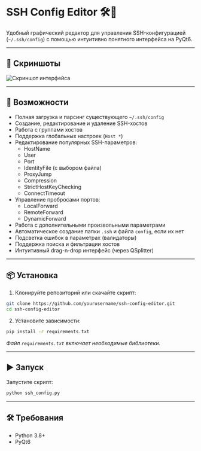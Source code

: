 # SSH Config Editor 🛠️🔐

Удобный графический редактор для управления SSH-конфигурацией (`~/.ssh/config`) с помощью интуитивно понятного интерфейса на PyQt6.

---

## 📸 Скриншоты

![Скриншот интерфейса](screenshots.png)

---

## 🚀 Возможности

- Полная загрузка и парсинг существующего `~/.ssh/config`
- Создание, редактирование и удаление SSH-хостов
- Работа с группами хостов
- Поддержка глобальных настроек (`Host *`)
- Редактирование популярных SSH-параметров:
  - HostName
  - User
  - Port
  - IdentityFile (с выбором файла)
  - ProxyJump
  - Compression
  - StrictHostKeyChecking
  - ConnectTimeout
- Управление пробросами портов:
  - LocalForward
  - RemoteForward
  - DynamicForward
- Работа с дополнительными произвольными параметрами
- Автоматическое создание папки `.ssh` и файла `config`, если их нет
- Подсветка ошибок в параметрах (валидаторы)
- Поддержка поиска и фильтрации хостов
- Интуитивный drag-n-drop интерфейс (через QSplitter)

---

## 📦 Установка

1. Клонируйте репозиторий или скачайте скрипт:

```bash
git clone https://github.com/yourusername/ssh-config-editor.git
cd ssh-config-editor
```

2. Установите зависимости:

```bash
pip install -r requirements.txt
```

*Файл `requirements.txt` включает необходимые библиотеки.*

---

## ▶️ Запуск

Запустите скрипт:

```bash
python ssh_config.py
```

---

## 🛠 Требования

- Python 3.8+
- PyQt6
